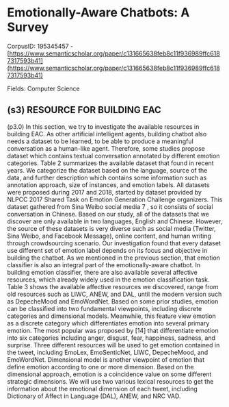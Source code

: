 # Emotionally-Aware Chatbots: A Survey

CorpusID: 195345457 - [https://www.semanticscholar.org/paper/c131665638feb8c11f936989ffc6187317593b41](https://www.semanticscholar.org/paper/c131665638feb8c11f936989ffc6187317593b41)

Fields: Computer Science

## (s3) RESOURCE FOR BUILDING EAC
(p3.0) In this section, we try to investigate the available resources in building EAC. As other artificial intelligent agents, building chatbot also needs a dataset to be learned, to be able to produce a meaningful conversation as a human-like agent. Therefore, some studies propose dataset which contains textual conversation annotated by different emotion categories. Table 2 summarizes the available dataset that found in recent years. We categorize the dataset based on the language, source of the data, and further description which contains some information such as annotation approach, size of instances, and emotion labels. All datasets were proposed during 2017 and 2018, started by dataset provided by NLPCC 2017 Shared Task on Emotion Generation Challenge organizers. This dataset gathered from Sina Weibo social media 7 , so it consists of social conversation in Chinese. Based on our study, all of the datasets that we discover are only available in two languages, English and Chinese. However, the source of these datasets is very diverse such as social media (Twitter, Sina Weibo, and Facebook Message), online content, and human writing through crowdsourcing scenario. Our investigation found that every dataset use different set of emotion label depends on its focus and objective in building the chatbot. As we mentioned in the previous section, that emotion classifier is also an integral part of the emotionally-aware chatbot. In building emotion classifier, there are also available several affective resources, which already widely used in the emotion classification task. Table 3 shows the available affective resources we discovered, range from old resources such as LIWC, ANEW, and DAL, until the modern version such as DepecheMood and EmoWordNet. Based on some prior studies, emotion can be classified into two fundamental viewpoints, including discrete categories and dimensional models. Meanwhile, this feature view emotion as a discrete category which differentiates emotion into several primary emotion. The most popular was proposed by [14] that differentiate emotion into six categories including anger, disgust, fear, happiness, sadness, and surprise. Three different resources will be used to get emotion contained in the tweet, including EmoLex, EmoSenticNet, LIWC, DepecheMood, and EmoWordNet. Dimensional model is another viewpoint of emotion that define emotion according to one or more dimension. Based on the dimensional approach, emotion is a coincidence value on some different strategic dimensions. We will use two various lexical resources to get the information about the emotional dimension of each tweet, including Dictionary of Affect in Language (DAL), ANEW, and NRC VAD.

